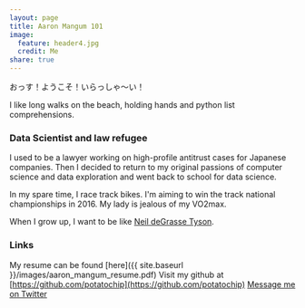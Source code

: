 ```yaml
---
layout: page
title: Aaron Mangum 101
image:
  feature: header4.jpg
  credit: Me
share: true
---
```


おっす！ようこそ！いらっしゃ〜い！

I like long walks on the beach, holding hands and python list comprehensions.

### Data Scientist and law refugee

I used to be a lawyer working on high-profile antitrust cases for Japanese companies. Then I decided to return to my original passions of computer science and data exploration and went back to school for data science.

In my spare time, I race track bikes. I'm aiming to win the track national championships in 2016. My lady is jealous of my VO2max.

When I grow up, I want to be like [Neil deGrasse Tyson](http://twitter.com/neiltyson).

### Links
My resume can be found [here]({{ site.baseurl }}/images/aaron_mangum_resume.pdf)
Visit my github at [https://github.com/potatochip](https://github.com/potatochip)
[Message me on Twitter](https://twitter.com/AaronMagnum)
